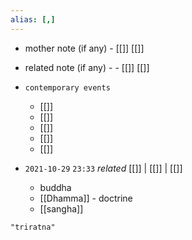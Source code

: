 ```yaml
---
alias: [,]
---
```

- mother note (if any)
		- [[]] [[]]
- related note (if any) -
		- [[]] [[]]
- `contemporary events`
	- [[]]
	- [[]]
	- [[]]
	- [[]]
	- [[]]

- `2021-10-29`  `23:33` _related_ [[]] | [[]] | [[]]
	- buddha
	- [[Dhamma]] - doctrine
	- [[sangha]]

```query
"triratna"
```